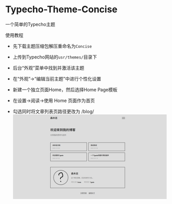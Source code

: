 # Typecho-Theme-Concise
一个简单的Typecho主题

使用教程
+ 先下载主题压缩包解压重命名为`Concise`
+ 上传到Typecho网站的`usr/themes/`目录下
+ 后台“外观”菜单中找到并激活该主题
+ 在“外观”->“编辑当前主题”中进行个性化设置

+ 新建一个独立页面Home，然后选择Home Page模板
+ 在设置->阅读->使用 Home 页面作为首页
+ 勾选同时将文章列表页路径更改为 /blog/
![预览](https://github.com/SurGarfield/Typecho-Theme-Concise/blob/main/screenshot.png)